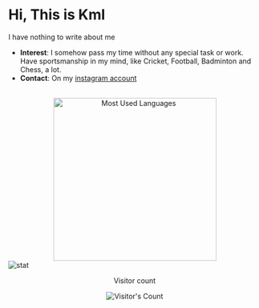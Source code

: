 # Hi, This is Kml
I have nothing to write about me
- **Interest**: I somehow pass my time without any special task or work. Have sportsmanship in my mind, like Cricket, Football, Badminton and Chess, a lot.
- **Contact**: On my [instagram account](https://www.instagram.com/zehuazeus)
<br>
<div align=center>
  <img width=325 src="https://github-readme-stats.vercel.app/api/top-langs?username=kemel49&theme=transparent&layout=donut&hide=css&langs_count=8&border_radius=10&show_icons=true&locale=en" alt="Most Used Languages" />
</div>
  <img src="https://github-readme-stats.vercel.app/api?username=kemel49&show_icons=true&theme=radical" alt="stat" />

<br>
<div align="center"> 
  <p>Visitor count</p>
  <img src="https://profile-counter.glitch.me/kemel49/count.svg" alt="Visitor's Count" />
</div>
